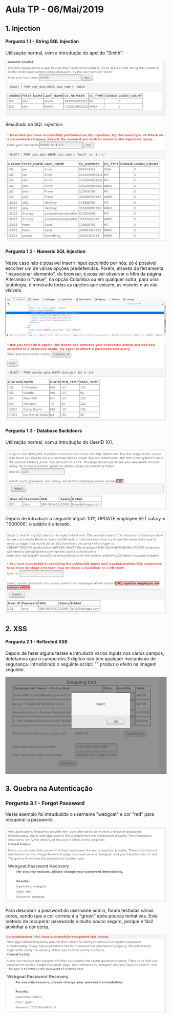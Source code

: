 # Aula TP - 06/Mai/2019

## 1. Injection
#### Pergunta 1.1 - String SQL Injection
Utilização normal, com a intrudução do apelido "Smith":

![](1.png)

Resultado de SQL injection:

![](2.png)

#### Pergunta 1.2 - Numeric SQL Injection
Neste caso não é possivel inserir input escolhido por nós, só é possivel escolher um de várias opções predefenidas.
Porém, atravéz da ferramenta "inspecionar elemento", do browser, é possivel observar o htlm da página. Alterando o "value", na opção Columbia ou em qualquer outra, para uma tautologia, é mostrado todas as opções que exisem, as visiveis e as não visiveis.

![](3.png)

![](4.png)

#### Pergunta 1.3 - Database Backdoors
Utilização normal, com a intrudução do UserID 101.

![](5.png)

Depois de intruduzir o seguinte intput: 101'; UPDATE employee SET salary = '1000000', o salário é alterado.

![](6.png)



## 2. XSS
#### Pergunta 2.1 - Reflected XSS
Depois de fazer alguns testes e intruduzir varios inputs nos vários campos, detetamos que o campo dos 3 digitos não tem qualquer mecanismo de segurança. Intrudizindo o seguinte script: "<script> alert("SSA!!!")</script>" produz o efeito na imagem seguinte.

![](7.png)


## 3. Quebra na Autenticação
### Pergunta 3.1 - Forgot Password
Neste exemplo foi intruduzido o username "webgoat" e cor "red" para recuperar a password.

![](8.png)

Para descobrir a password do username admin, foram testadas várias cores, sendo que a cor correta á a "green" após poucas tentativas. Este método de recuperar passwords é muito pouco seguro, porque é fácil advinhar a cor certa.

![](9.png)
